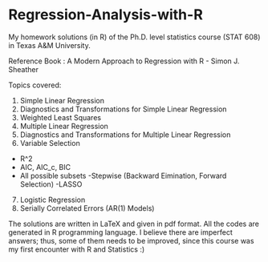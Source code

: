 # Regression-Analysis-with-R

My homework solutions (in R) of the Ph.D. level statistics course (STAT 608) in Texas A&M University.

Reference Book : A Modern Approach to Regression with R - Simon J. Sheather

Topics covered:

1) Simple Linear Regression
2) Diagnostics and Transformations for Simple Linear Regression
3) Weighted Least Squares
4) Multiple Linear Regression
5) Diagnostics and Transformations for Multiple Linear Regression
6) Variable Selection
  - R^2
  - AIC, AIC_c, BIC
  - All possible subsets
  -Stepwise (Backward Eimination, Forward Selection)
  -LASSO
  7) Logistic Regression
  8) Serially Correlated Errors (AR(1) Models)
  
  The solutions are written in LaTeX and given in pdf format. All the codes are generated in R programming language. I believe there are imperfect answers; thus, some of them needs to be improved, since this course was my first encounter with R and Statistics :)
